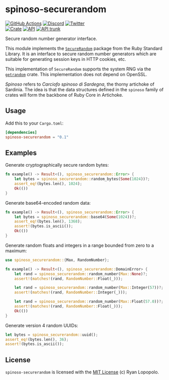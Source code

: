 # spinoso-securerandom

[![GitHub Actions](https://github.com/artichoke/artichoke/workflows/CI/badge.svg)](https://github.com/artichoke/artichoke/actions)
[![Discord](https://img.shields.io/discord/607683947496734760)](https://discord.gg/QCe2tp2)
[![Twitter](https://img.shields.io/twitter/follow/artichokeruby?label=Follow&style=social)](https://twitter.com/artichokeruby)
<br>
[![Crate](https://img.shields.io/crates/v/spinoso-securerandom.svg)](https://crates.io/crates/spinoso-securerandom)
[![API](https://docs.rs/spinoso-securerandom/badge.svg)](https://docs.rs/spinoso-securerandom)
[![API trunk](https://img.shields.io/badge/docs-trunk-blue.svg)](https://artichoke.github.io/artichoke/spinoso_securerandom/)

Secure random number generator interface.

This module implements the [`SecureRandom`] package from the Ruby Standard
Library. It is an interface to secure random number generators which are
suitable for generating session keys in HTTP cookies, etc.

This implementation of `SecureRandom` supports the system RNG via the
[`getrandom`] crate. This implementation does not depend on OpenSSL.

_Spinoso_ refers to _Carciofo spinoso di Sardegna_, the thorny artichoke of
Sardinia. The idea is that the data structures defined in the `spinoso` family
of crates will form the backbone of Ruby Core in Artichoke.

## Usage

Add this to your `Cargo.toml`:

```toml
[dependencies]
spinoso-securerandom = "0.1"
```

## Examples

Generate cryptographically secure random bytes:

```rust
fn example() -> Result<(), spinoso_securerandom::Error> {
    let bytes = spinoso_securerandom::random_bytes(Some(1024))?;
    assert_eq!(bytes.len(), 1024);
    Ok(())
}
```

Generate base64-encoded random data:

```rust
fn example() -> Result<(), spinoso_securerandom::Error> {
    let bytes = spinoso_securerandom::base64(Some(1024))?;
    assert_eq!(bytes.len(), 1368);
    assert!(bytes.is_ascii());
    Ok(())
}
```

Generate random floats and integers in a range bounded from zero to a maximum:

```rust
use spinoso_securerandom::{Max, RandomNumber};

fn example() -> Result<(), spinoso_securerandom::DomainError> {
    let rand = spinoso_securerandom::random_number(Max::None)?;
    assert!(matches!(rand, RandomNumber::Float(_)));

    let rand = spinoso_securerandom::random_number(Max::Integer(57))?;
    assert!(matches!(rand, RandomNumber::Integer(_)));

    let rand = spinoso_securerandom::random_number(Max::Float(57.0))?;
    assert!(matches!(rand, RandomNumber::Float(_)));
    Ok(())
}
```

Generate version 4 random UUIDs:

```rust
let bytes = spinoso_securerandom::uuid();
assert_eq!(bytes.len(), 36);
assert!(bytes.is_ascii());
```

## License

`spinoso-securerandom` is licensed with the [MIT License](../LICENSE) (c) Ryan
Lopopolo.

[`securerandom`]:
  https://ruby-doc.org/stdlib-2.6.3/libdoc/securerandom/rdoc/SecureRandom.html
[`getrandom`]: https://crates.io/crates/getrandom
